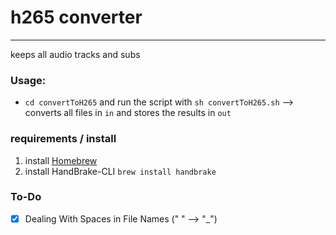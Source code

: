 # h265 converter
---
keeps all audio tracks and subs


### Usage:

- `cd convertToH265` and run the script with `sh convertToH265.sh` 
--> converts all files in `in` and stores the results in `out`


### requirements / install

1. install [Homebrew](https:/‚/brew.sh/)
2. install HandBrake-CLI `brew install handbrake`

### To-Do

- [x] Dealing With Spaces in File Names (" " --> "_")